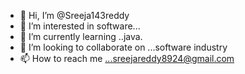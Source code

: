 - 👋 Hi, I’m @Sreeja143reddy
- 👀 I’m interested in software...
- 🌱 I’m currently learning ..java.
- 💞️ I’m looking to collaborate on ...software industry
- 📫 How to reach me ...sreejareddy8924@gmail.com

<!---
Sreeja143reddy/Sreeja143reddy is a ✨ special ✨ repository because its `README.md` (this file) appears on your GitHub profile.
You can click the Preview link to take a look at your changes.
--->
